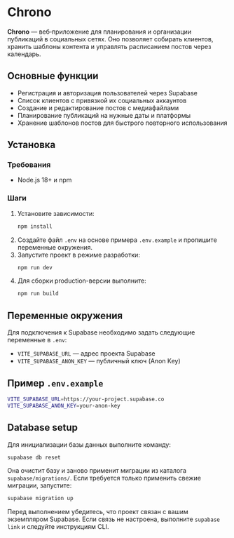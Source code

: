 # Chrono

**Chrono** — веб‑приложение для планирования и организации публикаций в социальных сетях. Оно позволяет собирать клиентов, хранить шаблоны контента и управлять расписанием постов через календарь.

## Основные функции

- Регистрация и авторизация пользователей через Supabase
- Список клиентов с привязкой их социальных аккаунтов
- Создание и редактирование постов с медиафайлами
- Планирование публикаций на нужные даты и платформы
- Хранение шаблонов постов для быстрого повторного использования

## Установка

### Требования
- Node.js 18+ и npm

### Шаги
1. Установите зависимости:
   ```bash
   npm install
   ```
2. Создайте файл `.env` на основе примера `.env.example` и пропишите переменные окружения.
3. Запустите проект в режиме разработки:
   ```bash
   npm run dev
   ```
4. Для сборки production-версии выполните:
   ```bash
   npm run build
   ```

## Переменные окружения

Для подключения к Supabase необходимо задать следующие переменные в `.env`:

- `VITE_SUPABASE_URL` — адрес проекта Supabase
- `VITE_SUPABASE_ANON_KEY` — публичный ключ (Anon Key)

## Пример `.env.example`

```bash
VITE_SUPABASE_URL=https://your-project.supabase.co
VITE_SUPABASE_ANON_KEY=your-anon-key
```

## Database setup

Для инициализации базы данных выполните команду:

```bash
supabase db reset
```

Она очистит базу и заново применит миграции из каталога `supabase/migrations/`.
Если требуется только применить свежие миграции, запустите:

```bash
supabase migration up
```

Перед выполнением убедитесь, что проект связан с вашим экземпляром Supabase.
Если связь не настроена, выполните `supabase link` и следуйте инструкциям CLI.
